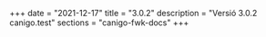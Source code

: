 +++
date        = "2021-12-17"
title       = "3.0.2"
description = "Versió 3.0.2 canigo.test"
sections    = "canigo-fwk-docs"
+++